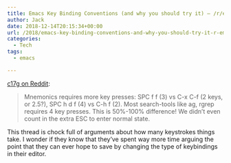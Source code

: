 ```yaml
---
title: Emacs Key Binding Conventions (and why you should try it) – /r/emacs
author: Jack
date: 2018-12-14T20:15:34+00:00
url: /2018/emacs-key-binding-conventions-and-why-you-should-try-it-r-emacs/
categories:
  - Tech
tags:
  - emacs

---
```

[c17g on Reddit][1]:

> Mnemonics requires more key presses: SPC f f (3) vs C-x C-f (2 keys, or 2.5?), SPC h d f (4) vs C-h f (2). Most search-tools like ag, rgrep requires 4 key presses. This is 50%-100% difference! We didn&#8217;t even count in the extra ESC to enter normal state. 

This thread is chock full of arguments about how many keystrokes things take. I wonder if they know that they&#8217;ve spent way more time arguing the point that they can ever hope to save by changing the type of keybindings in their editor.

 [1]: https://www.reddit.com/r/emacs/comments/a5j3lc/emacs_key_binding_conventions_and_why_you_should/